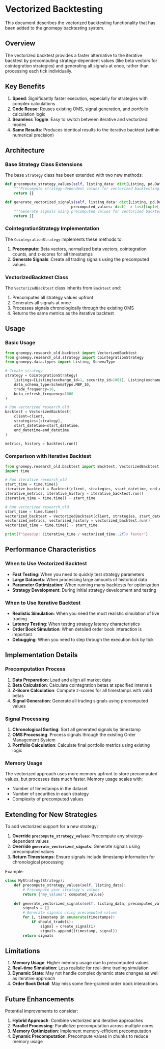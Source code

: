 # Vectorized Backtesting

This document describes the vectorized backtesting functionality that has been added to the gnomepy backtesting system.

## Overview

The vectorized backtest provides a faster alternative to the iterative backtest by precomputing strategy-dependent values (like beta vectors for cointegration strategies) and generating all signals at once, rather than processing each tick individually.

## Key Benefits

1. **Speed**: Significantly faster execution, especially for strategies with complex calculations
2. **Code Reuse**: Reuses existing OMS, signal generation, and portfolio calculation logic
3. **Seamless Toggle**: Easy to switch between iterative and vectorized modes
4. **Same Results**: Produces identical results to the iterative backtest (within numerical precision)

## Architecture

### Base Strategy Class Extensions

The base `Strategy` class has been extended with two new methods:

```python
def precompute_strategy_values(self, listing_data: dict[Listing, pd.DataFrame]) -> dict:
    """Precompute strategy-dependent values for vectorized backtesting."""
    return {}

def generate_vectorized_signals(self, listing_data: dict[Listing, pd.DataFrame], 
                              precomputed_values: dict) -> list[tuple[int, Signal | BasketSignal]]:
    """Generate signals using precomputed values for vectorized backtesting."""
    return []
```

### CointegrationStrategy Implementation

The `CointegrationStrategy` implements these methods to:

1. **Precompute**: Beta vectors, normalized beta vectors, cointegration counts, and z-scores for all timestamps
2. **Generate Signals**: Create all trading signals using the precomputed values

### VectorizedBacktest Class

The `VectorizedBacktest` class inherits from `Backtest` and:

1. Precomputes all strategy values upfront
2. Generates all signals at once
3. Processes signals chronologically through the existing OMS
4. Returns the same metrics as the iterative backtest

## Usage

### Basic Usage

```python
from gnomepy.research_old.backtest import VectorizedBacktest
from gnomepy.research_old.strategy import CointegrationStrategy
from gnomepy.data.types import Listing, SchemaType

# Create strategy
strategy = CointegrationStrategy(
    listings=[Listing(exchange_id=1, security_id=1001), Listing(exchange_id=1, security_id=1002)],
    data_schema_type=SchemaType.MBP_10,
    trade_frequency=10,
    beta_refresh_frequency=1000
)

# Run vectorized research_old
backtest = VectorizedBacktest(
    client=client,
    strategies=[strategy],
    start_datetime=start_datetime,
    end_datetime=end_datetime
)

metrics, history = backtest.run()
```

### Comparison with Iterative Backtest

```python
from gnomepy.research_old.backtest import Backtest, VectorizedBacktest
import time

# Run iterative research_old
start_time = time.time()
iterative_backtest = Backtest(client, strategies, start_datetime, end_datetime)
iterative_metrics, iterative_history = iterative_backtest.run()
iterative_time = time.time() - start_time

# Run vectorized research_old
start_time = time.time()
vectorized_backtest = VectorizedBacktest(client, strategies, start_datetime, end_datetime)
vectorized_metrics, vectorized_history = vectorized_backtest.run()
vectorized_time = time.time() - start_time

print(f"Speedup: {iterative_time / vectorized_time:.2f}x faster")
```

## Performance Characteristics

### When to Use Vectorized Backtest

- **Fast Testing**: When you need to quickly test strategy parameters
- **Large Datasets**: When processing large amounts of historical data
- **Parameter Optimization**: When running many backtests for optimization
- **Strategy Development**: During initial strategy development and testing

### When to Use Iterative Backtest

- **Realistic Simulation**: When you need the most realistic simulation of live trading
- **Latency Testing**: When testing strategy latency characteristics
- **Order Book Simulation**: When detailed order book interaction is important
- **Debugging**: When you need to step through the execution tick by tick

## Implementation Details

### Precomputation Process

1. **Data Preparation**: Load and align all market data
2. **Beta Calculation**: Calculate cointegration betas at specified intervals
3. **Z-Score Calculation**: Compute z-scores for all timestamps with valid betas
4. **Signal Generation**: Generate all trading signals using precomputed values

### Signal Processing

1. **Chronological Sorting**: Sort all generated signals by timestamp
2. **OMS Processing**: Process signals through the existing Order Management System
3. **Portfolio Calculation**: Calculate final portfolio metrics using existing logic

### Memory Usage

The vectorized approach uses more memory upfront to store precomputed values, but processes data much faster. Memory usage scales with:
- Number of timestamps in the dataset
- Number of securities in each strategy
- Complexity of precomputed values

## Extending for New Strategies

To add vectorized support for a new strategy:

1. **Override `precompute_strategy_values`**: Precompute any strategy-dependent values
2. **Override `generate_vectorized_signals`**: Generate signals using precomputed values
3. **Return Timestamps**: Ensure signals include timestamp information for chronological processing

Example:

```python
class MyStrategy(Strategy):
    def precompute_strategy_values(self, listing_data):
        # Precompute your strategy's values
        return {'my_values': computed_values}
    
    def generate_vectorized_signals(self, listing_data, precomputed_values):
        signals = []
        # Generate signals using precomputed values
        for i, timestamp in enumerate(timestamps):
            if should_trade(i):
                signal = create_signal(i)
                signals.append((timestamp, signal))
        return signals
```

## Limitations

1. **Memory Usage**: Higher memory usage due to precomputed values
2. **Real-time Simulation**: Less realistic for real-time trading simulation
3. **Dynamic State**: May not handle complex dynamic state changes as well as iterative approach
4. **Order Book Detail**: May miss some fine-grained order book interactions

## Future Enhancements

Potential improvements to consider:

1. **Hybrid Approach**: Combine vectorized and iterative approaches
2. **Parallel Processing**: Parallelize precomputation across multiple cores
3. **Memory Optimization**: Implement memory-efficient precomputation
4. **Dynamic Precomputation**: Precompute values in chunks to reduce memory usage 